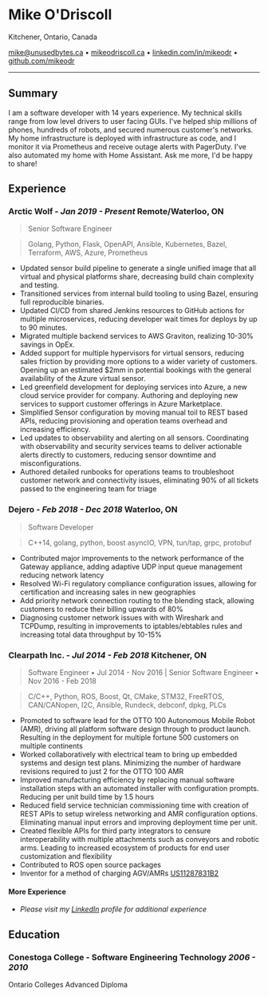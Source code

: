 # Mike O'Driscoll

Kitchener, Ontario, Canada

mike@unusedbytes.ca • [mikeodriscoll.ca](https://mikeodriscoll.ca) • [linkedin.com/in/mikeodr](https://linkedin.com/in/mikeodr) • [github.com/mikeodr](https://github.com/mikeodr)

---

## Summary

I am a software developer with 14 years experience. My technical skills range from low level drivers to user facing GUIs.
I've helped ship millions of phones, hundreds of robots, and secured numerous customer's networks. My home infrastructure is deployed with infrastructure as code, and I monitor it via Prometheus and receive outage alerts with PagerDuty. I've also automated my home with Home Assistant. Ask me more, I'd be happy to share!

## Experience

### **Arctic Wolf** - _Jan 2019 - Present_ Remote/Waterloo, ON

> Senior Software Engineer

> Golang, Python, Flask, OpenAPI, Ansible, Kubernetes, Bazel, Terraform, AWS, Azure, Prometheus

- Updated sensor build pipeline to generate a single unified image that all virtual and physical platforms share, decreasing build chain complexity and testing.
- Transitioned services from internal build tooling to using Bazel, ensuring full reproducible binaries.
- Updated CI/CD from shared Jenkins resources to GitHub actions for multiple microservices, reducing developer wait times for deploys by up to 90 minutes.
- Migrated multiple backend services to AWS Graviton, realizing 10-30% savings in OpEx.
- Added support for multiple hypervisors for virtual sensors, reducing sales friction by providing more options to a wider variety of customers. Opening up an estimated $2mm in potential bookings with the general availability of the Azure virtual sensor.
- Led greenfield development for deploying services into Azure, a new cloud service provider for company. Authoring and deploying new services to support customer offerings in Azure Marketplace.
- Simplified Sensor configuration by moving manual toil to REST based APIs, reducing provisioning and operation teams overhead and increasing efficiency.
- Led updates to observability and alerting on all sensors. Coordinating with observability and security services teams to deliver actionable alerts directly to customers, reducing sensor downtime and misconfigurations.
- Authored detailed runbooks for operations teams to troubleshoot customer network and connectivity issues, eliminating 90% of all tickets passed to the engineering team for triage

### **Dejero** - _Feb 2018 - Dec 2018_ Waterloo, ON

> Software Developer

> C++14, golang, python, boost asyncIO, VPN, tun/tap, grpc, protobuf

- Contributed major improvements to the network performance of the Gateway appliance, adding adaptive UDP input queue management reducing network latency
- Resolved Wi-Fi regulatory compliance configuration issues, allowing for certification and increasing sales in new geographies
- Add priority network connection routing to the blending stack, allowing customers to reduce their billing upwards of 80%
- Diagnosing customer network issues with with Wireshark and TCPDump, resulting in improvements to iptables/ebtables rules and increasing total data throughput by 10-15%

### **Clearpath Inc.** - _Jul 2014 - Feb 2018_ Kitchener, ON

> Software Engineer • Jul 2014 - Nov 2016 | Senior Software Engineer • Nov 2016 - Feb 2018

> C/C++, Python, ROS, Boost, Qt, CMake, STM32, FreeRTOS, CAN/CANopen, I2C, Ansible, Rundeck, debconf, dpkg, PLCs

- Promoted to software lead for the OTTO 100 Autonomous Mobile Robot (AMR), driving all platform software design through to product launch. Resulting in the deployment for multiple fortune 500 customers on multiple continents
- Worked collaboratively with electrical team to bring up embedded systems and design test plans. Minimizing the number of hardware revisions required to just 2 for the OTTO 100 AMR
- Improved manufacturing efficiency by replacing manual software installation steps with an automated installer with configuration prompts. Reducing per unit build time by 1.5 hours
- Reduced field service technician commissioning time with creation of REST APIs to setup wireless networking and AMR configuration options. Eliminating manual input errors and improving deployment time per unit.
- Created flexible APIs for third party integrators to censure interoperability with multiple attachments such as conveyors and robotic arms. Leading to increased ecosystem of products for end user customization and flexibility
- Contributed to ROS open source packages
- Inventor for a method of charging AGV/AMRs [US11287831B2](https://patents.google.com/patent/US11287831B2/en)

#### More Experience

- _Please visit my [LinkedIn](https://linkedin.com/in/mikeodr) profile for additional experience_

## Education

### Conestoga College - **Software Engineering Technology** _2006 - 2010_

Ontario Colleges Advanced Diploma
